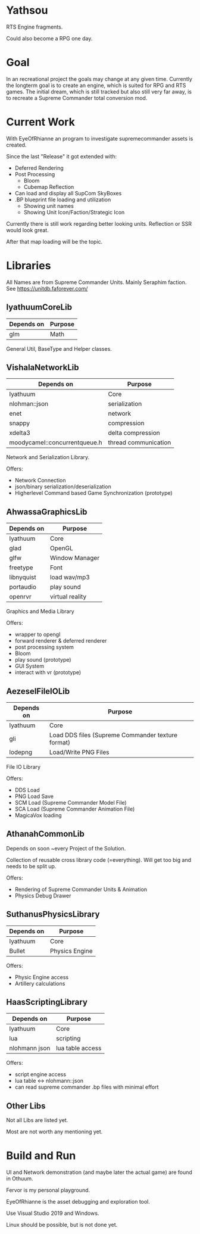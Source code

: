 # Yathsou

RTS Engine fragments.

Could also become a RPG one day.

# Goal

In an recreational project the goals may change at any given time. Currently the longterm goal is to create an engine, which is suited for RPG and RTS games. The initial dream, which is still tracked but also still very far away, is to recreate a Supreme Commander total conversion mod.

# Current Work

With EyeOfRhianne an program to investigate supremecommander assets is created. 

Since the last "Release" it got extended with:
 * Deferred Rendering
 * Post Processing
   * Bloom
   * Cubemap Reflection
 * Can load and display all SupCom SkyBoxes
 * .BP blueprint file loading and utilization
   * Showing unit names
   * Showing Unit Icon/Faction/Strategic Icon

Currently there is still work regarding better looking units. Reflection or SSR would look great.

After that map loading will be the topic.

# Libraries

All Names are from Supreme Commander Units. Mainly Seraphim faction. See https://unitdb.faforever.com/

## IyathuumCoreLib
Depends on    | Purpose
------------- | -------------
glm           | Math

General Util, BaseType and Helper classes.

## VishalaNetworkLib
Depends on    | Purpose
------------- | -------------
Iyathuum      | Core
nlohman::json | serialization
enet          | network
snappy        | compression
xdelta3       | delta compression
moodycamel::concurrentqueue.h | thread communication

Network and Serialization Library. 

Offers:
 * Network Connection
 * json/binary serialization/deserialization
 * Higherlevel Command based Game Synchronization (prototype)

## AhwassaGraphicsLib
Depends on    | Purpose
------------- | -------------
Iyathuum      | Core
glad          | OpenGL 
glfw          | Window Manager
freetype      | Font
libnyquist    | load wav/mp3
portaudio     | play sound
openrvr       | virtual reality

Graphics and Media Library

Offers:
 * wrapper to opengl
 * forward renderer & deferred renderer
 * post processing system
  * Bloom 
 * play sound (prototype)
 * GUI System
 * interact with vr (prototype)

## AezeselFileIOLib
Depends on    | Purpose
------------- | -------------
Iyathuum      | Core
gli           | Load DDS files (Supreme Commander texture format) 
lodepng       | Load/Write PNG Files

File IO Library

Offers:
 * DDS Load
 * PNG Load Save
 * SCM Load (Supreme Commander Model File)
 * SCA Load (Supreme Commander Animation File)
 * MagicaVox loading

## AthanahCommonLib

Depends on soon ~every Project of the Solution.

Collection of reusable cross library code (=everything). Will get too big and needs to be split up.

Offers:
 * Rendering of Supreme Commander Units & Animation
 * Physics Debug Drawer

## SuthanusPhysicsLibrary

Depends on    | Purpose
------------- | -------------
Iyathuum      | Core
Bullet        | Physics Engine 

Offers:
 * Physic Engine access
 * Artillery calculations

## HaasScriptingLibrary

Depends on    | Purpose
------------- | -------------
Iyathuum      | Core
lua           | scripting
nlohmann json | lua table access

Offers:
 * script engine access
 * lua table <-> nlohmann::json
 * can read supreme commander .bp files with minimal effort

## Other Libs

Not all Libs are listed yet.

Most are not worth any mentioning yet.

# Build and Run

UI and Network demonstration (and maybe later the actual game) are found in Othuum.

Fervor is my personal playground.

EyeOfRhianne is the asset debugging and exploration tool.

Use Visual Studio 2019 and Windows.

Linux should be possible, but is not done yet.
